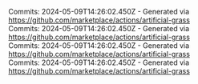 Commits: 2024-05-09T14:26:02.450Z - Generated via https://github.com/marketplace/actions/artificial-grass
<br>
Commits: 2024-05-09T14:26:02.450Z - Generated via https://github.com/marketplace/actions/artificial-grass
<br>
Commits: 2024-05-09T14:26:02.450Z - Generated via https://github.com/marketplace/actions/artificial-grass
<br>
Commits: 2024-05-09T14:26:02.450Z - Generated via https://github.com/marketplace/actions/artificial-grass
<br>

